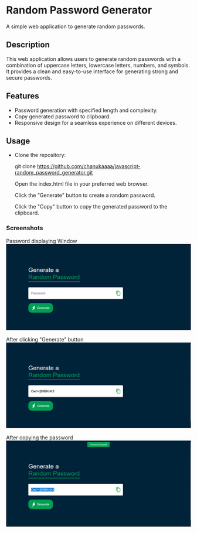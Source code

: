 # Random Password Generator

A simple web application to generate random passwords.

## Description

This web application allows users to generate random passwords with a combination of uppercase letters, lowercase letters, numbers, and symbols. It provides a clean and easy-to-use interface for generating strong and secure passwords.

## Features

- Password generation with specified length and complexity.
- Copy generated password to clipboard.
- Responsive design for a seamless experience on different devices.

## Usage

- Clone the repository:

    git clone https://github.com/chanukaaaa/javascript-random_password_generator.git

    Open the index.html file in your preferred web browser.

    Click the "Generate" button to create a random password.

    Click the "Copy" button to copy the generated password to the clipboard.

### Screenshots

Password displaying Window
![Screenshot 1](/images/screenshots/1.png)

After clicking "Generate" button
![Screenshot 2](/images/screenshots/2.png)

After copying the password
![Screenshot 3](/images/screenshots/3.png)
